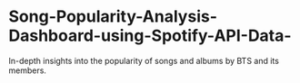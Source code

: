 # Song-Popularity-Analysis-Dashboard-using-Spotify-API-Data-
In-depth insights into the popularity of songs and albums by BTS and its members.
